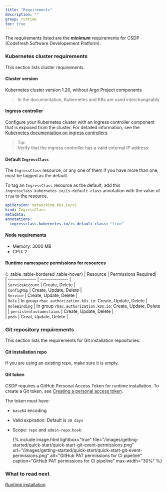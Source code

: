 ```yaml
---
title: "Requirements"
description: ""
group: runtime
toc: true
---
```



The requirements listed are the **_minimum_** requirements for CSDP (Codefresh Software Developement Platform).

### Kubernetes cluster requirements
This section lists cluster requirements.

#### Cluster version
Kubernetes cluster version 1.20, without Argo Project components
> In the documentation, Kubernetes and K8s are used interchangeably. 

#### Ingress controller
Configure your Kubernetes cluster with an Ingress controller component that is exposed from the cluster. For detailed information, see the [Kubernetes documentation on ingress controllers](https://kubernetes.io/docs/concepts/services-networking/ingress-controllers/).  

> Tip:   
  Verify that the ingress controller has a valid external IP address:  
 

#### Default `IngressClass` 
The `IngressClass` resource, or any one of them if you have more than one, must be tagged as the default.  

To tag an `IngressClass` resource as the default, add this `ingressclass.kubernetes.io/is-default-class` annotation with the value of `true` to the resource.
  
  ```yaml
  apiVersion: networking.k8s.io/v1
  kind: IngressClass
  metadata:
  annotations:
    ingressclass.kubernetes.io/is-default-class: "true" 
  ```

#### Node requirements
* Memory: 3000 MB
* CPU: 2

#### Runtime namespace permissions for resources

{: .table .table-bordered .table-hover}
|  Resource                   |  Permissions Required|  
| --------------            | --------------           |  
| `ServiceAccount`            | Create, Delete         |                             
| `ConfigMap`                 | Create, Update, Delete |          
| `Service`                   | Create, Update, Delete |       
| `Role`                       | In group `rbac.authorization.k8s.io`: Create, Update, Delete |       
| `RoleBinding`               | In group `rbac.authorization.k8s.io`: Create, Update, Delete  | 
| `persistentvolumeclaims`    | Create, Update, Delete               |   
| `pods`                       | Creat, Update, Delete               | 

### Git repository requirements
This section lists the requirements for Git installation repositories.

#### Git installation repo
If you are using an existing repo, make sure it is empty.

#### Git token
CSDP requires a GitHub Personal Access Token for runtime installation.
To create a Git token, see [Creating a personal access token](https://docs.github.com/en/authentication/keeping-your-account-and-data-secure/creating-a-personal-access-token).  

The token must have:
* `base64` encoding
*  Valid expiration: Default is `30 days`  
* Scope: `repo` and `admin-repo.hook`:  
  
  {% include 
   image.html 
   lightbox="true" 
   file="/images/getting-started/quick-start/quick-start-git-event-permissions.png" 
   url="/images/getting-started/quick-start/quick-start-git-event-permissions.png" 
   alt="GitHub PAT permissions for CI pipeline" 
   caption="GitHub PAT permissions for CI pipeline"
   max-width="30%" 
   %}  


### What to read next
[Runtime installation]({{site.baseurl}}/docs/runtime/installation/)
